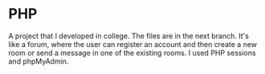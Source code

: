 # PHP
A project that I developed in college. The files are in the next branch.
It's like a forum, where the user can register an account and then create a new room or send a message in one of the existing rooms. 
I used PHP sessions and phpMyAdmin.
